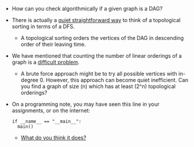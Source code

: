 * How can you check algorithmically if a given graph is a DAG?

* There is actually a [quiet straightforward way](https://en.wikipedia.org/wiki/Topological_sorting#Depth-first_search) to think of a topological sorting in terms of a DFS.
  * A topological sorting orders the vertices of the DAG in descending order of their leaving time.

* We have mentioned that counting the number of linear orderings of a graph is a [difficult problem](https://mathoverflow.net/questions/45875/how-can-you-compute-the-number-of-topological-sorts-in-a-dag).
  * A brute force approach might be to try all possible vertices with in-degree 0. However, this approach can become quiet inefficient. Can you find a graph of size \(n\) which has at least \(2^n\) topological orderings?

* On a programming note, you may have seen this line in your assignments, or on the internet:
  ```
  if __name__ == "__main__":
    main()
  ```
  * [What do you think it does?](https://stackoverflow.com/questions/419163/what-does-if-name-main-do)
